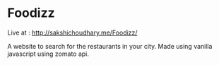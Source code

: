 # Foodizz
Live at : http://sakshichoudhary.me/Foodizz/

A website to search for the restaurants in your city. Made using vanilla javascript using zomato api.

